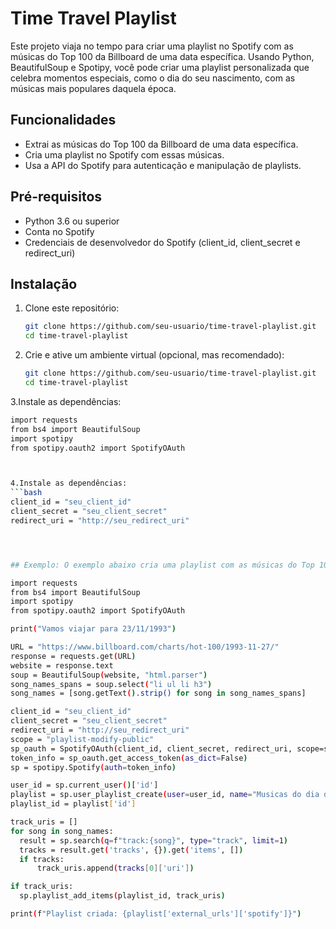 # Time Travel Playlist

Este projeto viaja no tempo para criar uma playlist no Spotify com as músicas do Top 100 da Billboard de uma data específica. Usando Python, BeautifulSoup e Spotipy, você pode criar uma playlist personalizada que celebra momentos especiais, como o dia do seu nascimento, com as músicas mais populares daquela época.

## Funcionalidades

- Extrai as músicas do Top 100 da Billboard de uma data específica.
- Cria uma playlist no Spotify com essas músicas.
- Usa a API do Spotify para autenticação e manipulação de playlists.

## Pré-requisitos

- Python 3.6 ou superior
- Conta no Spotify
- Credenciais de desenvolvedor do Spotify (client_id, client_secret e redirect_uri)

## Instalação

1. Clone este repositório:
   ```bash
   git clone https://github.com/seu-usuario/time-travel-playlist.git
   cd time-travel-playlist

2. Crie e ative um ambiente virtual (opcional, mas recomendado):
   ```bash
   git clone https://github.com/seu-usuario/time-travel-playlist.git
   cd time-travel-playlist

3.Instale as dependências:
  ```bash
  import requests
  from bs4 import BeautifulSoup
  import spotipy
  from spotipy.oauth2 import SpotifyOAuth



4.Instale as dependências:
  ```bash
  client_id = "seu_client_id"
  client_secret = "seu_client_secret"
  redirect_uri = "http://seu_redirect_uri"




## Exemplo: O exemplo abaixo cria uma playlist com as músicas do Top 100 da Billboard de 23 de novembro de 1993:

import requests
from bs4 import BeautifulSoup
import spotipy
from spotipy.oauth2 import SpotifyOAuth

print("Vamos viajar para 23/11/1993")

URL = "https://www.billboard.com/charts/hot-100/1993-11-27/"
response = requests.get(URL)
website = response.text
soup = BeautifulSoup(website, "html.parser")
song_names_spans = soup.select("li ul li h3")
song_names = [song.getText().strip() for song in song_names_spans]

client_id = "seu_client_id"
client_secret = "seu_client_secret"
redirect_uri = "http://seu_redirect_uri"
scope = "playlist-modify-public"
sp_oauth = SpotifyOAuth(client_id, client_secret, redirect_uri, scope=scope)
token_info = sp_oauth.get_access_token(as_dict=False)
sp = spotipy.Spotify(auth=token_info)

user_id = sp.current_user()['id']
playlist = sp.user_playlist_create(user=user_id, name="Musicas do dia do nascimento", public=True)
playlist_id = playlist['id']

track_uris = []
for song in song_names:
    result = sp.search(q=f"track:{song}", type="track", limit=1)
    tracks = result.get('tracks', {}).get('items', [])
    if tracks:
        track_uris.append(tracks[0]['uri'])

if track_uris:
    sp.playlist_add_items(playlist_id, track_uris)

print(f"Playlist criada: {playlist['external_urls']['spotify']}")




